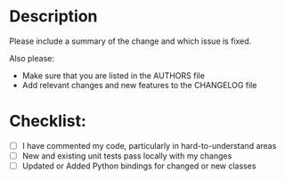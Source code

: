 # Description

Please include a summary of the change and which issue is fixed.

Also please:
- Make sure that you are listed in the AUTHORS file
- Add relevant changes and new features to the CHANGELOG file

# Checklist:
- [ ] I have commented my code, particularly in hard-to-understand areas
- [ ] New and existing unit tests pass locally with my changes
- [ ] Updated or Added Python bindings for changed or new classes
